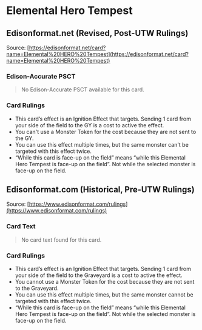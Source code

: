 # Elemental Hero Tempest

## Edisonformat.net (Revised, Post-UTW Rulings)

Source: [https://edisonformat.net/card?name=Elemental%20HERO%20Tempest](https://edisonformat.net/card?name=Elemental%20HERO%20Tempest)

### Edison-Accurate PSCT

> No Edison-Accurate PSCT available for this card.

### Card Rulings

*   This card’s effect is an Ignition Effect that targets. Sending 1 card from your side of the field to the GY is a cost to active the effect.
*   You can't use a Monster Token for the cost because they are not sent to the GY.
*   You can use this effect multiple times, but the same monster can't be targeted with this effect twice.
*   “While this card is face-up on the field” means “while this Elemental Hero Tempest is face-up on the field”. Not while the selected monster is face-up on the field.


## Edisonformat.com (Historical, Pre-UTW Rulings)

Source: [https://www.edisonformat.com/rulings](https://www.edisonformat.com/rulings)

### Card Text

> No card text found for this card.

### Card Rulings

*   This card’s effect is an Ignition Effect that targets. Sending 1 card from your side of the field to the Graveyard is a cost to active the effect.
*   You cannot use a Monster Token for the cost because they are not sent to the Graveyard.
*   You can use this effect multiple times, but the same monster cannot be targeted with this effect twice.
*   “While this card is face-up on the field” means “while this Elemental Hero Tempest is face-up on the field”. Not while the selected monster is face-up on the field.


